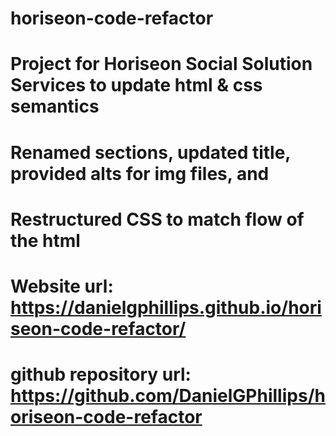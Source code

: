 # horiseon-code-refactor

# Project for Horiseon Social Solution Services to update html & css semantics
# Renamed sections, updated title, provided alts for img files, and
# Restructured CSS to match flow of the html

# Website url: https://danielgphillips.github.io/horiseon-code-refactor/
# github repository url: https://github.com/DanielGPhillips/horiseon-code-refactor